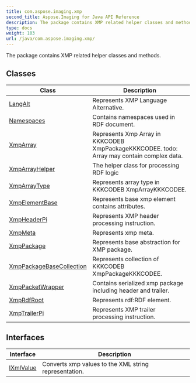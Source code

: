 ```yaml
---
title: com.aspose.imaging.xmp
second_title: Aspose.Imaging for Java API Reference
description: The package contains XMP related helper classes and methods.
type: docs
weight: 103
url: /java/com.aspose.imaging.xmp/
---
```


The package contains XMP related helper classes and methods.


## Classes

| Class | Description |
| --- | --- |
| [LangAlt](../com.aspose.imaging.xmp/langalt) | Represents XMP Language Alternative. |
| [Namespaces](../com.aspose.imaging.xmp/namespaces) | Contains namespaces used in RDF document. |
| [XmpArray](../com.aspose.imaging.xmp/xmparray) | Represents Xmp Array in KKKCODEB XmpPackageKKKCODEE. todo: Array may contain complex data. |
| [XmpArrayHelper](../com.aspose.imaging.xmp/xmparrayhelper) | The helper class for processing RDF logic |
| [XmpArrayType](../com.aspose.imaging.xmp/xmparraytype) | Represents array type in KKKCODEB XmpArrayKKKCODEE. |
| [XmpElementBase](../com.aspose.imaging.xmp/xmpelementbase) | Represents base xmp element contains attributes. |
| [XmpHeaderPi](../com.aspose.imaging.xmp/xmpheaderpi) | Represents XMP header processing instruction. |
| [XmpMeta](../com.aspose.imaging.xmp/xmpmeta) | Represents xmp meta. |
| [XmpPackage](../com.aspose.imaging.xmp/xmppackage) | Represents base abstraction for XMP package. |
| [XmpPackageBaseCollection](../com.aspose.imaging.xmp/xmppackagebasecollection) | Represents collection of KKKCODEB XmpPackageKKKCODEE. |
| [XmpPacketWrapper](../com.aspose.imaging.xmp/xmppacketwrapper) | Contains serialized xmp package including header and trailer. |
| [XmpRdfRoot](../com.aspose.imaging.xmp/xmprdfroot) | Represents rdf:RDF element. |
| [XmpTrailerPi](../com.aspose.imaging.xmp/xmptrailerpi) | Represents XMP trailer processing instruction. |

## Interfaces

| Interface | Description |
| --- | --- |
| [IXmlValue](../com.aspose.imaging.xmp/ixmlvalue) | Converts xmp values to the XML string representation. |
